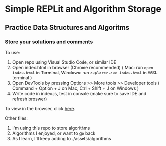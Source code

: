 # Simple REPLit and Algorithm Storage
## Practice Data Structures and Algoritms
### Store your solutions and comments

To use:
1. Open repo using Visual Studio Code, or similar IDE
2. Open index.html in browser (Chrome recommended)
    ( Mac: run ```open index.html``` in Terminal, Windows: run ```explorer.exe index.html``` in WSL terminal )
3. Open DevTools by pressing Options >> More tools >> Developer tools
    ( Command + Option + J on Mac, Ctrl + Shift + J on Windows )
4. Write code in index.js, test in console (make sure to save IDE and refresh broswer)

To view in the browser, click [here](https://hagayhaut.github.io/replit/).

Other files:
1. I'm using this repo to store algorithms
2. Algorithms I enjoyed, or want to go back 
3. As I learn, I'll keep adding to ./assets/algorithms
